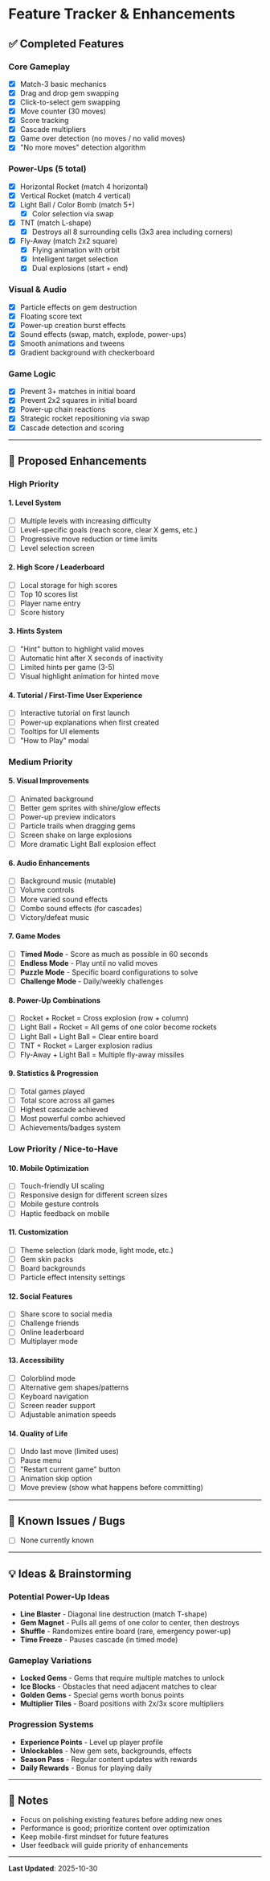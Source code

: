# Feature Tracker & Enhancements

## ✅ Completed Features

### Core Gameplay
- [x] Match-3 basic mechanics
- [x] Drag and drop gem swapping
- [x] Click-to-select gem swapping
- [x] Move counter (30 moves)
- [x] Score tracking
- [x] Cascade multipliers
- [x] Game over detection (no moves / no valid moves)
- [x] "No more moves" detection algorithm

### Power-Ups (5 total)
- [x] Horizontal Rocket (match 4 horizontal)
- [x] Vertical Rocket (match 4 vertical)
- [x] Light Ball / Color Bomb (match 5+)
  - [x] Color selection via swap
- [x] TNT (match L-shape)
  - [x] Destroys all 8 surrounding cells (3x3 area including corners)
- [x] Fly-Away (match 2x2 square)
  - [x] Flying animation with orbit
  - [x] Intelligent target selection
  - [x] Dual explosions (start + end)

### Visual & Audio
- [x] Particle effects on gem destruction
- [x] Floating score text
- [x] Power-up creation burst effects
- [x] Sound effects (swap, match, explode, power-ups)
- [x] Smooth animations and tweens
- [x] Gradient background with checkerboard

### Game Logic
- [x] Prevent 3+ matches in initial board
- [x] Prevent 2x2 squares in initial board
- [x] Power-up chain reactions
- [x] Strategic rocket repositioning via swap
- [x] Cascade detection and scoring

---

## 🎯 Proposed Enhancements

### High Priority

#### 1. **Level System**
- [ ] Multiple levels with increasing difficulty
- [ ] Level-specific goals (reach score, clear X gems, etc.)
- [ ] Progressive move reduction or time limits
- [ ] Level selection screen

#### 2. **High Score / Leaderboard**
- [ ] Local storage for high scores
- [ ] Top 10 scores list
- [ ] Player name entry
- [ ] Score history

#### 3. **Hints System**
- [ ] "Hint" button to highlight valid moves
- [ ] Automatic hint after X seconds of inactivity
- [ ] Limited hints per game (3-5)
- [ ] Visual highlight animation for hinted move

#### 4. **Tutorial / First-Time User Experience**
- [ ] Interactive tutorial on first launch
- [ ] Power-up explanations when first created
- [ ] Tooltips for UI elements
- [ ] "How to Play" modal

### Medium Priority

#### 5. **Visual Improvements**
- [ ] Animated background
- [ ] Better gem sprites with shine/glow effects
- [ ] Power-up preview indicators
- [ ] Particle trails when dragging gems
- [ ] Screen shake on large explosions
- [ ] More dramatic Light Ball explosion effect

#### 6. **Audio Enhancements**
- [ ] Background music (mutable)
- [ ] Volume controls
- [ ] More varied sound effects
- [ ] Combo sound effects (for cascades)
- [ ] Victory/defeat music

#### 7. **Game Modes**
- [ ] **Timed Mode** - Score as much as possible in 60 seconds
- [ ] **Endless Mode** - Play until no valid moves
- [ ] **Puzzle Mode** - Specific board configurations to solve
- [ ] **Challenge Mode** - Daily/weekly challenges

#### 8. **Power-Up Combinations**
- [ ] Rocket + Rocket = Cross explosion (row + column)
- [ ] Light Ball + Rocket = All gems of one color become rockets
- [ ] Light Ball + Light Ball = Clear entire board
- [ ] TNT + Rocket = Larger explosion radius
- [ ] Fly-Away + Light Ball = Multiple fly-away missiles

#### 9. **Statistics & Progression**
- [ ] Total games played
- [ ] Total score across all games
- [ ] Highest cascade achieved
- [ ] Most powerful combo achieved
- [ ] Achievements/badges system

### Low Priority / Nice-to-Have

#### 10. **Mobile Optimization**
- [ ] Touch-friendly UI scaling
- [ ] Responsive design for different screen sizes
- [ ] Mobile gesture controls
- [ ] Haptic feedback on mobile

#### 11. **Customization**
- [ ] Theme selection (dark mode, light mode, etc.)
- [ ] Gem skin packs
- [ ] Board backgrounds
- [ ] Particle effect intensity settings

#### 12. **Social Features**
- [ ] Share score to social media
- [ ] Challenge friends
- [ ] Online leaderboard
- [ ] Multiplayer mode

#### 13. **Accessibility**
- [ ] Colorblind mode
- [ ] Alternative gem shapes/patterns
- [ ] Keyboard navigation
- [ ] Screen reader support
- [ ] Adjustable animation speeds

#### 14. **Quality of Life**
- [ ] Undo last move (limited uses)
- [ ] Pause menu
- [ ] "Restart current game" button
- [ ] Animation skip option
- [ ] Move preview (show what happens before committing)

---

## 🐛 Known Issues / Bugs

- [ ] None currently known

---

## 💡 Ideas & Brainstorming

### Potential Power-Up Ideas
- **Line Blaster** - Diagonal line destruction (match T-shape)
- **Gem Magnet** - Pulls all gems of one color to center, then destroys
- **Shuffle** - Randomizes entire board (rare, emergency power-up)
- **Time Freeze** - Pauses cascade (in timed mode)

### Gameplay Variations
- **Locked Gems** - Gems that require multiple matches to unlock
- **Ice Blocks** - Obstacles that need adjacent matches to clear
- **Golden Gems** - Special gems worth bonus points
- **Multiplier Tiles** - Board positions with 2x/3x score multipliers

### Progression Systems
- **Experience Points** - Level up player profile
- **Unlockables** - New gem sets, backgrounds, effects
- **Season Pass** - Regular content updates with rewards
- **Daily Rewards** - Bonus for playing daily

---

## 📝 Notes

- Focus on polishing existing features before adding new ones
- Performance is good; prioritize content over optimization
- Keep mobile-first mindset for future features
- User feedback will guide priority of enhancements

---

**Last Updated**: 2025-10-30
